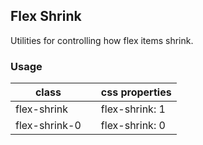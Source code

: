 ## Flex Shrink

Utilities for controlling how flex items shrink.

### Usage

| class |  | css properties |
|---|---|---|
| flex-shrink |  | flex-shrink: 1 |
| flex-shrink-0 |  | flex-shrink: 0 |
